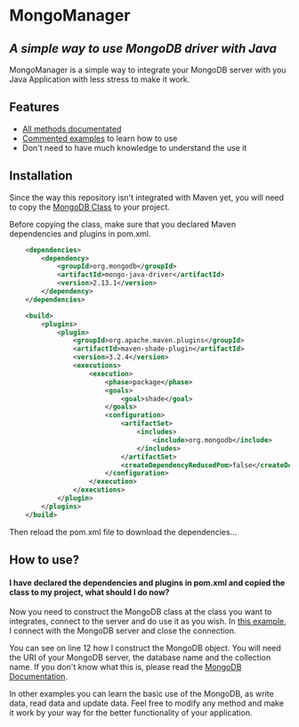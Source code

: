# MongoManager
## _A simple way to use MongoDB driver with Java_

MongoManager is a simple way to integrate your MongoDB server with you Java Application with less stress to make it work.

## Features

- [All methods documentated](https://github.com/Gabriielsm/MongoManager/blob/main/src/main/java/me/gabriielsm/MongoManager/MongoDB.java)
- [Commented examples](https://github.com/Gabriielsm/MongoManager/tree/main/src/main/java/me/gabriielsm/examples) to learn how to use
- Don't need to have much knowledge to understand the use it
 
## Installation

Since the way this repository isn't integrated with Maven yet, you will need to copy the [MongoDB Class](https://github.com/Gabriielsm/MongoManager/blob/main/src/main/java/me/gabriielsm/MongoManager/MongoDB.java) to your project.

Before copying the class, make sure that you declared Maven dependencies and plugins in pom.xml.

```xml
    <dependencies>
        <dependency>
            <groupId>org.mongodb</groupId>
            <artifactId>mongo-java-driver</artifactId>
            <version>2.13.1</version>
        </dependency>
    </dependencies>

    <build>
        <plugins>
            <plugin>
                <groupId>org.apache.maven.plugins</groupId>
                <artifactId>maven-shade-plugin</artifactId>
                <version>3.2.4</version>
                <executions>
                    <execution>
                        <phase>package</phase>
                        <goals>
                            <goal>shade</goal>
                        </goals>
                        <configuration>
                            <artifactSet>
                                <includes>
                                    <include>org.mongodb</include>
                                </includes>
                            </artifactSet>
                            <createDependencyReducedPom>false</createDependencyReducedPom>
                        </configuration>
                    </execution>
                </executions>
            </plugin>
        </plugins>
    </build>
```

Then reload the pom.xml file to download the dependencies...

## How to use?

#### I have declared the dependencies and plugins in pom.xml and copied the class to my project, what should I do now?

Now you need to construct the MongoDB class at the class you want to integrates, connect to the server and do use it as you wish.
In [this example](https://github.com/Gabriielsm/MongoManager/blob/main/src/main/java/me/gabriielsm/examples/Connect.java), I connect with the MongoDB server and close the connection.

You can see on line 12 how I construct the MongoDB object. You will need the URI of your MongoDB server, the database name and the collection name. 
If you don't know what this is, please read the [MongoDB Documentation](https://docs.mongodb.com/drivers/java/).

In other examples you can learn the basic use of the MongoDB, as write data, read data and update data.
Feel free to modify any method and make it work by your way for the better functionality of your application.
